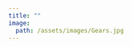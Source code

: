 ```yaml
---
title: ""
image: 
  path: /assets/images/Gears.jpg
---
```




<object data="../assets/pdf/Starting_3.pdf" width="1400" height="800" type='application/pdf'></object>
